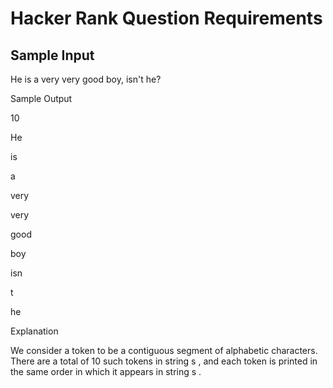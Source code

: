 # Hacker Rank Question Requirements

## Sample Input

He is a very very good boy, isn't he?



Sample Output

10

He

is

a

very

very

good

boy

isn

t

he



Explanation

We consider a token to be a contiguous segment of alphabetic characters. There are a total of 10 such tokens in string s , and each token is printed in the same order in which it appears in string s .
